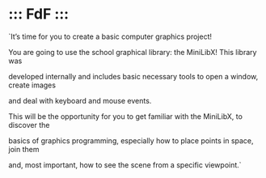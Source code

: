 # ::: FdF :::
`It’s time for you to create a basic computer graphics project!

You are going to use the school graphical library: the MiniLibX! This library was

developed internally and includes basic necessary tools to open a window, create images

and deal with keyboard and mouse events.

This will be the opportunity for you to get familiar with the MiniLibX, to discover the

basics of graphics programming, especially how to place points in space, join them

and, most important, how to see the scene from a specific viewpoint.`
